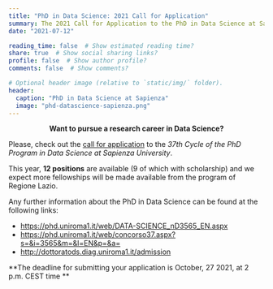 ```yaml
---
title: "PhD in Data Science: 2021 Call for Application"
summary: The 2021 Call for Application to the PhD in Data Science at Sapienza University is open!
date: "2021-07-12"

reading_time: false  # Show estimated reading time?
share: true  # Show social sharing links?
profile: false  # Show author profile?
comments: false  # Show comments?

# Optional header image (relative to `static/img/` folder).
header:
  caption: "PhD in Data Science at Sapienza"
  image: "phd-datascience-sapienza.png"
---
```


<center><b>Want to pursue a research career in Data Science?</b></center>

Please, check out the [call for application](https://www.uniroma1.it/en/pagina/phd-programmes) to the _37th Cycle of the PhD Program in Data Science at Sapienza University_.

This year, **12 positions** are available (9 of which with scholarship) and we expect more fellowships will be made available from the program of Regione Lazio.

Any further information about the PhD in Data Science can be found at the following links:

* https://phd.uniroma1.it/web/DATA-SCIENCE_nD3565_EN.aspx
* https://phd.uniroma1.it/web/concorso37.aspx?s=&i=3565&m=&l=EN&p=&a= 
* http://dottoratods.diag.uniroma1.it/admission

**The deadline for submitting your application is October, 27 2021, at 2 p.m. CEST time **
